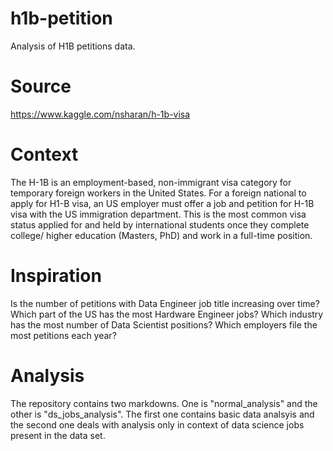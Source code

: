 # h1b-petition
Analysis of H1B petitions data.

# Source

https://www.kaggle.com/nsharan/h-1b-visa

# Context

The H-1B is an employment-based, non-immigrant visa category for temporary foreign workers in the United States. For a foreign national to apply for H1-B visa, an US employer must offer a job and petition for H-1B visa with the US immigration department. This is the most common visa status applied for and held by international students once they complete college/ higher education (Masters, PhD) and work in a full-time position.

# Inspiration

Is the number of petitions with Data Engineer job title increasing over time? Which part of the US has the most Hardware Engineer jobs? Which industry has the most number of Data Scientist positions? Which employers file the most petitions each year?

# Analysis

The repository contains two markdowns. One is "normal_analysis" and the other is "ds_jobs_analysis". The first one contains basic data analsyis and the second one deals with analysis only in context of data science jobs present in the data set.
